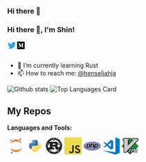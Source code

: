 ### Hi there 👋

<!--
**henseljahjajahja/henseljahjajahja** is a ✨ _special_ ✨ repository because its `README.md` (this file) appears on your GitHub profile.

Here are some ideas to get you started:

- 🔭 I’m currently working on ...
- 🌱 I’m currently learning ...
- 👯 I’m looking to collaborate on ...
- 🤔 I’m looking for help with ...
- 💬 Ask me about ...
- 📫 How to reach me: ..w.
- 😄 Pronouns: ...
- ⚡ Fun fact: ...
-->
### Hi there 👋, I'm Shin!

<a href="https://twitter.com/henseljahja">
  <img align="left" alt="Shinichi Okada | Twitter" width="21px" src="https://raw.githubusercontent.com/henseljahja/henseljahja/master/assets/twitter.png"/>
</a>
<a href="https://medium.com/@shinichiokada">
  <img align="left" alt="Shinichi Okada | Medium" width="21px" src="https://raw.githubusercontent.com/henseljahja/henseljahja/master/assets/medium.png"/>
</a>

<br />
<br />

- 🌱 I’m currently learning Rust
- 📫 How to reach me: <a href="https://twitter.com/henseljahja">@henseljahja</a> 


![Github stats](https://github-readme-stats.vercel.app/api?username=henseljahja&themeshades-of-purplee&show_icons=true&count_private=true)
![Top Languages Card](https://github-readme-stats.vercel.app/api/top-langs/?username=henseljahja&layout=compact)

## My Repos

<!-- [![vennfig](https://github-readme-stats.vercel.app/api/pin/?username=henseljahja&repo=vennfig&show_owner=true)](https://github.com/henseljahja/vennfig)

[![statsfig](https://github-readme-stats.vercel.app/api/pin/?username=henseljahja&repo=statsfig&show_owner=true)](https://github.com/henseljahja/statsfig)

[![Covid 19 Stats](https://github-readme-stats.vercel.app/api/pin/?username=henseljahja&repo=covid-19-stats&show_owner=true)](https://github.com/henseljahja/covid-19-stats) -->



**Languages and Tools:**  

<code><img height="40" src="https://raw.githubusercontent.com/henseljahja/henseljahja/master/assets/jupyter-notebook.png"></code>
<code><img height="40" src="https://raw.githubusercontent.com/henseljahja/henseljahja/master/assets/python.png"></code>
<code><img height="40" src="https://raw.githubusercontent.com/henseljahja/henseljahja/master/assets/rust.png"></code>
<code><img height="40" src="https://raw.githubusercontent.com/henseljahja/henseljahja/master/assets/javascript.png"></code>
<code><img height="40" src="https://raw.githubusercontent.com/henseljahja/henseljahja/master/assets/php.png"></code>
<code><img height="40" src="https://raw.githubusercontent.com/henseljahja/henseljahja/master/assets/visual-studio-code.png"></code>
<code><img height="40" src="https://raw.githubusercontent.com/henseljahja/henseljahja/master/assets/vim.png"></code>  